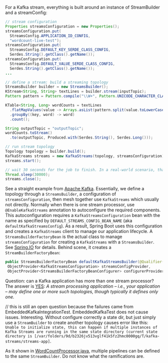 For a Kafka stream, everything is built around an instance of StreamBuilder and a streamConfig:

```java
// stream configuration
Properties streamsConfiguration = new Properties();
streamsConfiguration.put(
  StreamsConfig.APPLICATION_ID_CONFIG,
  "wordcount-live-test");
streamsConfiguration.put(
  StreamsConfig.DEFAULT_KEY_SERDE_CLASS_CONFIG,
  Serdes.String().getClass().getName());
streamsConfiguration.put(
  StreamsConfig.DEFAULT_VALUE_SERDE_CLASS_CONFIG,
  Serdes.String().getClass().getName());
...

// define a stream: build a streaming topology
StreamsBuilder builder = new StreamsBuilder();
KStream<String, String> textLines = builder.stream(inputTopic);
Pattern pattern = Pattern.compile("\\W+", Pattern.UNICODE_CHARACTER_CLASS);

KTable<String, Long> wordCounts = textLines
  .flatMapValues(value -> Arrays.asList(pattern.split(value.toLowerCase())))
  .groupBy((key, word) -> word)
  .count();

String outputTopic = "outputTopic";
wordCounts.toStream()
  .to(outputTopic, Produced.with(Serdes.String(), Serdes.Long()));

// run stream topology
Topology topology = builder.build();
KafkaStreams streams = new KafkaStreams(topology, streamsConfiguration);
streams.start();

// wait 30 seconds for the job to finish. In a real-world scenario, that job would be running all the time, processing events from Kafka as they arrive.
Thread.sleep(30000);
streams.close();
```

See a straight example from [Apache Kafka](https://kafka.apache.org/documentation/streams/#:~:text=Kafka%20Streams%20is%20a%20client,Kafka's%20server%2Dside%20cluster%20technology.).
Essentially, we define a topology through a `StreamsBuilder`, a configuration of `streamsConfiguration`, then mesh together use `KafkaStreams`
which usually not directly.
Normally when there is one stream processor, use `@EnableKafkaStreams` annotation to autoconfigure the required components. This autoconfiguration requires a `KafkaStreamsConfiguration` bean with the name as specified by `DEFAULT_STREAMS_CONFIG_BEAN_NAME` (aka `defaultKafkaStreamsConfig`). As a result, Spring Boot uses this configuration and creates a `KafkaStreams` client to manage our application lifecycle.
A `StreamsBuilderFactoryBean` is the actual class to manage `streamsConfiguration` for creating a `KafkaStreams` with a `StreamsBuilder`. See
[Spring.IO](https://docs.spring.io/spring-kafka/api/org/springframework/kafka/annotation/KafkaStreamsDefaultConfiguration.html) for details.
Behind scene, it creates a `StreamBuilderFactoryBean`:
```java
public StreamsBuilderFactoryBean defaultKafkaStreamsBuilder(@Qualifier("defaultKafkaStreamsConfig")
 ObjectProvider<KafkaStreamsConfiguration> streamsConfigProvider,
 ObjectProvider<StreamsBuilderFactoryBeanConfigurer> configurerProvider)
```

Question: can a Kafka application has more than one stream processor? The answer is [YES](https://docs.confluent.io/platform/current/streams/architecture.html): *A stream processing application – i.e., your application – may define one or more such topologies, though typically it defines only one.*

// this is still an open question because the failures came from EmbeddedKafkaIntegrationTest. EmbeddedKafkaTest does not cause issues. Interesting.
Without configure correctly a state dir, but just simply use a `StreamBuilder` to create another topology causes error like this:
`Unable to initialize state, this can happen if multiple instances of Kafka Streams are running in the same state directory (current state directory is [/var/folders/9d/b2326jv513vglf41k5fz2hmc0000gq/T/kafka-streams/streams-app]`.

As it shown in [WordCountProcessor.java](WordCountProcessor.java), multiple pipelines can be defined to the same `StreamBuilder`. Do not know what the ramifications are.
